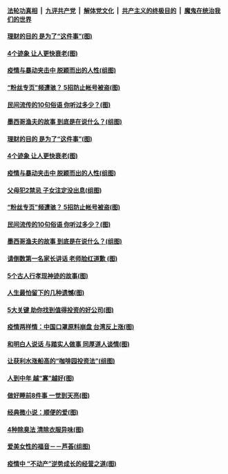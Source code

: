 ####  [法轮功真相](../../../../basic/blob/master/README.md?t=06060431) &nbsp;|&nbsp; [九评共产党](../../../../9ping.md/blob/master/README.md?t=06060431) &nbsp;|&nbsp; [解体党文化](../../../../jtdwh.md/blob/master/README.md?t=06060431)  &nbsp;|&nbsp; [共产主义的终极目的](../../../../gczydzjmd.md/blob/master/README.md?t=06060431) &nbsp;|&nbsp; [魔鬼在统治我们的世界](../../../../mgztzwmdsj.md/blob/master/README.md?t=06060431) 

#### [理财的目的 是为了“这件事”(图)](../pages/p8/935585.md?t=06060431) 

#### [4个迹象 让人更快衰老(图)](../pages/p8/935558.md?t=06060431) 

#### [疫情与暴动夹击中 脱颖而出的人性(组图)](../pages/p8/935497.md?t=06060431) 

#### [“粉丝专页”频遭骇？ 5招防止帐号被盗(图)](../pages/p8/935452.md?t=06060431) 

#### [民间流传的10句俗语 你听过多少？(图)](../pages/p8/935449.md?t=06060431) 

#### [墨西哥渔夫的故事 到底是在说什么？(组图)](../pages/p8/935425.md?t=06060431) 

#### [理财的目的 是为了“这件事”(图)](../pages/p8/935585.md?t=06060431) 

#### [4个迹象 让人更快衰老(图)](../pages/p8/935558.md?t=06060431) 

#### [疫情与暴动夹击中 脱颖而出的人性(组图)](../pages/p8/935497.md?t=06060431) 

#### [父母犯2禁忌 子女注定没出息(组图)](../pages/p8/935296.md?t=06060431) 

#### [“粉丝专页”频遭骇？ 5招防止帐号被盗(图)](../pages/p8/935452.md?t=06060431) 

#### [民间流传的10句俗语 你听过多少？(图)](../pages/p8/935449.md?t=06060431) 

#### [墨西哥渔夫的故事 到底是在说什么？(组图)](../pages/p8/935425.md?t=06060431) 

#### [请倒数第一名家长讲话 老师脸红道歉&nbsp;(图)](../pages/p8/934765.md?t=06060431) 

#### [5个古人行孝现神迹的故事(图)](../pages/p8/935278.md?t=06060431) 

#### [人生最怕留下的几种遗憾(图)](../pages/p8/935363.md?t=06060431) 

#### [5大关键 助你找到值得投资的好公司(图)](../pages/p8/935294.md?t=06060431) 

#### [疫情两样情：中国口罩原料崩盘 台湾反上涨(图)](../pages/p8/935290.md?t=06060431) 

#### [和明白人说话 与踏实人做事 同厚道人谈情(图)](../pages/p8/934750.md?t=06060431) 

#### [让获利水涨船高的“咖啡园投资法”(组图)](../pages/p8/935259.md?t=06060431) 

#### [人到中年 越“寡”越好(图)](../pages/p8/935161.md?t=06060431) 

#### [做好睡前8件事 一觉到天亮(图)](../pages/p8/935180.md?t=06060431) 

#### [经典微小说：顺便的爱(图)](../pages/p8/934772.md?t=06060431) 

#### [4种除臭法 清除衣服异味(图)](../pages/p8/935061.md?t=06060431) 

#### [爱美女性的福音－－芦荟(组图)](../pages/p8/935072.md?t=06060431) 

#### [疫情中 “不动产”逆势成长的经营之道(图)](../pages/p8/934965.md?t=06060431) 

